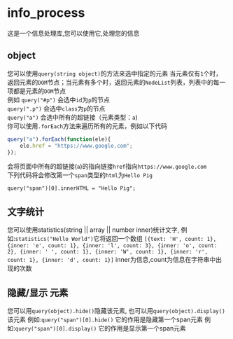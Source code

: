 # info_process
这是一个信息处理库,您可以使用它,处理您的信息
## object
您可以使用`query(string object)`的方法来选中指定的元素
当元素仅有`1`个时，返回元素的`DOM`节点；当元素有多个时，返回元素的`NodeList`列表，列表中的每一项都是元素的`DOM`节点  
例如 `query("#p")` 会选中`id`为`p`的节点  
     `query(".p")` 会选中`class`为`p`的节点  
     `query("a")`  会选中所有的超链接（元素类型：`a`)  
你可以使用`.forEach`方法来遍历所有的元素，例如以下代码  
```javascript
query("a").forEach(function(ele){
    ele.href = "https://www.google.com";
});
```
会将页面中所有的超链接(`a`)的指向链接`href`指向`https://www.google.com`  
下列代码将会修改第一个`span`类型的`html`为`Hello Pig`  
```javasript
query("span")[0].innerHTML = "Hello Pig";
```

## 文字统计
您可以使用statistics(string || array || number inner)统计文字,
例如:`statistics("Hello World")`它将返回一个数组
`[{text: 'H', count: 1},
{inner: 'e', count: 1},
{inner: 'l', count: 3},
{inner: 'o', count: 2},
{inner: ' ', count: 1},
{inner: 'W', count: 1},
{inner: 'r', count: 1},
{inner: 'd', count: 1}]`
inner为信息,count为信息在字符串中出现的次数

## 隐藏/显示 元素
您可以用`query(object).hide()`隐藏该元素,
也可以用`query(object).display()`该元素
例如:`query("span")[0].hide()`
它的作用是隐藏第一个span元素
例如:`query("span")[0].display()`
它的作用是显示第一个span元素
